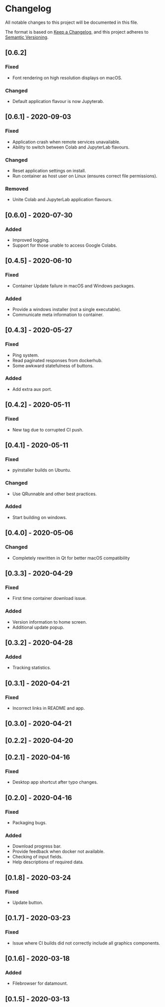 # Changelog
All notable changes to this project will be documented in this file.

The format is based on [Keep a Changelog](https://keepachangelog.com/en/1.0.0/),
and this project adheres to [Semantic Versioning](https://semver.org/spec/v2.0.0.html).

## [0.6.2]
### Fixed
- Font rendering on high resolution displays on macOS.
### Changed
- Default application flavour is now Jupyterab.

## [0.6.1] - 2020-09-03
### Fixed
 - Application crash when remote services unavailable.
 - Ability to switch between Colab and JupyterLab flavours.
### Changed
 - Reset application settings on install.
 - Run container as host user on Linux (ensures correct file permissions).
### Removed
 - Unite Colab and JupyterLab application flavours.

## [0.6.0] - 2020-07-30
### Added
 - Improved logging.
 - Support for those unable to access Google Colabs.

## [0.4.5] - 2020-06-10
### Fixed
 - Container Update failure in macOS and Windows packages.
### Added
 - Provide a windows installer (not a single executable).
 - Communicate meta information to container.

## [0.4.3] - 2020-05-27
### Fixed
 - Ping system.
 - Read paginated responses from dockerhub.
 - Some awkward statefulness of buttons.
### Added
 - Add extra aux port.

## [0.4.2] - 2020-05-11
### Fixed
 - New tag due to corrupted CI push.

## [0.4.1] - 2020-05-11
### Fixed
 - pyinstaller builds on Ubuntu.
### Changed
 - Use QRunnable and other best practices.
### Added
 - Start building on windows.

## [0.4.0] - 2020-05-06
### Changed
 - Completely rewritten in Qt for better macOS compatibility

## [0.3.3] - 2020-04-29
### Fixed
 - First time container download issue.
### Added
 - Version information to home screen.
 - Additional update popup.

## [0.3.2] - 2020-04-28
### Added
 - Tracking statistics.

## [0.3.1] - 2020-04-21
### Fixed
 - Incorrect links in README and app.

## [0.3.0] - 2020-04-21

## [0.2.2] - 2020-04-20

## [0.2.1] - 2020-04-16
### Fixed
 - Desktop app shortcut after typo changes.

## [0.2.0] - 2020-04-16
### Fixed
 - Packaging bugs.
### Added
 - Download progress bar.
 - Provide feedback when docker not available.
 - Checking of input fields.
 - Help descriptions of required data.

## [0.1.8] - 2020-03-24
### Fixed
 - Update button.

## [0.1.7] - 2020-03-23
### Fixed
 - Issue where CI builds did not correctly include all graphics components.

## [0.1.6] - 2020-03-18
### Added
 - Filebrowser for datamount.

## [0.1.5] - 2020-03-13
